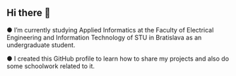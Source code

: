 ## Hi there 👋

<!--
**DavidVegSTUBA/DavidVegSTUBA** is a ✨ _special_ ✨ repository because its `README.md` (this file) appears on your GitHub profile.

Here are some ideas to get you started:

- 🔭 I’m currently working on ...
- 🌱 I’m currently learning ...
- 👯 I’m looking to collaborate on ...
- 🤔 I’m looking for help with ...
- 💬 Ask me about ...
- 📫 How to reach me: ...
- 😄 Pronouns: ...
- ⚡ Fun fact: ...
-->


●   I’m currently studying Applied Informatics at
    the Faculty of Electrical Engineering and Information Technology of STU in Bratislava
    as an undergraduate student.

●   I created this GitHub profile to learn how to share my projects and also do some schoolwork related to it.



